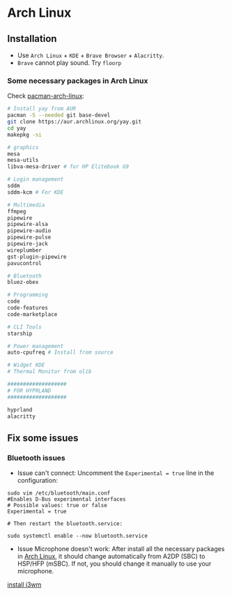 # Arch Linux

## Installation
- Use `Arch Linux` + `KDE` + `Brave Browser` + `Alacritty`.
- `Brave` cannot play sound. Try `floorp`

### Some necessary packages in Arch Linux
Check [pacman-arch-linux](pacman-arch-linux.md):

```bash
# Install yay from AUR
pacman -S --needed git base-devel
git clone https://aur.archlinux.org/yay.git
cd yay
makepkg -si

# graphics
mesa
mesa-utils
libva-mesa-driver # for HP Elitebook G9

# Login management
sddm
sddm-kcm # For KDE

# Multimedia
ffmpeg
pipewire
pipewire-alsa
pipewire-audio
pipewire-pulse
pipewire-jack
wireplumber
gst-plugin-pipewire
pavucontrol

# Bluetooth
bluez-obex

# Programming
code
code-features
code-marketplace

# CLI Tools
starship

# Power management
auto-cpufreq # Install from source

# Widget KDE
# Thermal Monitor from olib

###################
# FOR HYPRLAND
###################

hyprland
alacritty
```

## Fix some issues
### Bluetooth issues
- Issue can't connect:
Uncomment the `Experimental = true` line in the configuration:
```
sudo vim /etc/bluetooth/main.conf
#Enables D-Bus experimental interfaces
# Possible values: true or false
Experimental = true

# Then restart the bluetooth.service:

sudo systemctl enable --now bluetooth.service
```

- Issue Microphone doesn't work:
After install all the necessary packages in [Arch Linux](arch-linux.md), it should change automatically from A2DP (SBC) to HSP/HFP (mSBC). If not, you should change it manually to use your microphone.


[install i3wm](i3wm-arch.md)